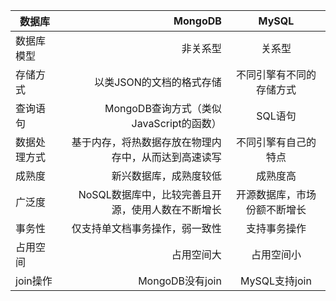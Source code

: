 | 数据库      | MongoDB |  MySQL |
| --------   | -----:   | :----: |
| 数据库模型 | 非关系型		|   关系型 |
| 存储方式 | 以类JSON的文档的格式存储	|   不同引擎有不同的存储方式 |
| 查询语句 | MongoDB查询方式（类似JavaScript的函数）	|   SQL语句 |
| 数据处理方式 | 基于内存，将热数据存放在物理内存中，从而达到高速读写	|   不同引擎有自己的特点 |
| 成熟度 | 新兴数据库，成熟度较低	|   成熟度高 |
| 广泛度 | NoSQL数据库中，比较完善且开源，使用人数在不断增长	|   开源数据库，市场份额不断增长 |
| 事务性	 | 仅支持单文档事务操作，弱一致性	|   支持事务操作 |
| 占用空间	 | 占用空间大	|   占用空间小 |
| join操作 | MongoDB没有join	|   MySQL支持join |